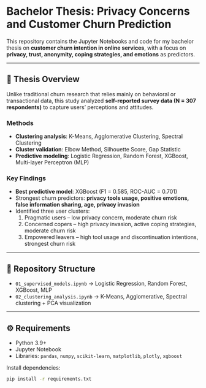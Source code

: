 # Bachelor Thesis: Privacy Concerns and Customer Churn Prediction

This repository contains the Jupyter Notebooks and code for my bachelor thesis on **customer churn intention in online services**, with a focus on **privacy, trust, anonymity, coping strategies, and emotions** as predictors.

---

## 📖 Thesis Overview
Unlike traditional churn research that relies mainly on behavioral or transactional data, this study analyzed **self-reported survey data (N = 307 respondents)** to capture users’ perceptions and attitudes.

### Methods
- **Clustering analysis**: K-Means, Agglomerative Clustering, Spectral Clustering  
- **Cluster validation**: Elbow Method, Silhouette Score, Gap Statistic  
- **Predictive modeling**: Logistic Regression, Random Forest, XGBoost, Multi-layer Perceptron (MLP)  

### Key Findings
- **Best predictive model**: XGBoost (F1 = 0.585, ROC-AUC = 0.701)  
- Strongest churn predictors: **privacy tools usage, positive emotions, false information sharing, age, privacy invasion**  
- Identified three user clusters:  
  1. Pragmatic users – low privacy concern, moderate churn risk  
  2. Concerned copers – high privacy invasion, active coping strategies, moderate churn risk  
  3. Empowered leavers – high tool usage and discontinuation intentions, strongest churn risk  

---

## 📂 Repository Structure
- `01_supervised_models.ipynb` → Logistic Regression, Random Forest, XGBoost, MLP  
- `02_clustering_analysis.ipynb` → K-Means, Agglomerative, Spectral clustering + PCA visualization  

---

## ⚙️ Requirements
- Python 3.9+  
- Jupyter Notebook  
- Libraries: `pandas`, `numpy`, `scikit-learn`, `matplotlib`, `plotly`, `xgboost`  

Install dependencies:  
```bash
pip install -r requirements.txt
